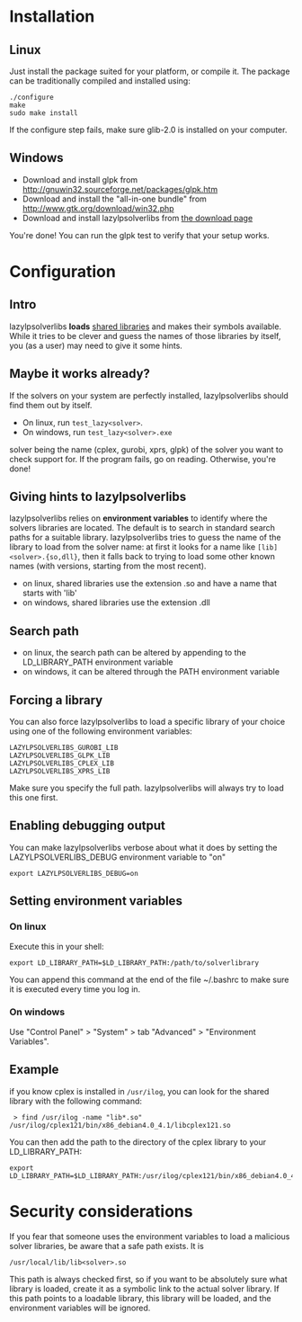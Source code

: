 # Installation #

## Linux ##

Just install the package suited for your platform, or compile it. The package can be traditionally compiled and installed using:
```
./configure
make
sudo make install
```

If the configure step fails, make sure glib-2.0 is installed on your computer.

## Windows ##

  * Download and install glpk from http://gnuwin32.sourceforge.net/packages/glpk.htm
  * Download and install the "all-in-one bundle" from http://www.gtk.org/download/win32.php
  * Download and install lazylpsolverlibs from [the download page](https://code.google.com/p/lazylpsolverlibs/downloads/list)

You're done! You can run the glpk test to verify that your setup works.

# Configuration #

## Intro ##

lazylpsolverlibs **loads** [shared libraries](https://secure.wikimedia.org/wikipedia/en/wiki/Library_(computing)#Shared_libraries) and makes their symbols available. While it tries to be clever and guess the names of those libraries by itself, you (as a user) may need to give it some hints.

## Maybe it works already? ##

If the solvers on your system are perfectly installed, lazylpsolverlibs should find them out by itself.

  * On linux, run `test_lazy<solver>`.
  * On windows, run `test_lazy<solver>.exe`

solver being the name (cplex, gurobi, xprs, glpk) of the solver you want to check support for. If the program fails, go on reading. Otherwise, you're done!

## Giving hints to lazylpsolverlibs ##

lazylpsolverlibs relies on **environment variables** to identify where the solvers libraries are located. The default is to search in standard search paths for a suitable library. lazylpsolverlibs tries to guess the name of the library to load from the solver name: at first it looks for a name like `[lib]<solver>.{so,dll}`, then it falls back to trying to load some other known names (with versions, starting from the most recent).

  * on linux, shared libraries use the extension .so and have a name that starts with 'lib'
  * on windows, shared libraries use the extension .dll

## Search path ##

  * on linux, the search path can be altered by appending to the LD\_LIBRARY\_PATH environment variable
  * on windows, it can be altered through the PATH environment variable

## Forcing a library ##

You can also force lazylpsolverlibs to load a specific library of your choice using one of the following environment variables:

```
LAZYLPSOLVERLIBS_GUROBI_LIB
LAZYLPSOLVERLIBS_GLPK_LIB
LAZYLPSOLVERLIBS_CPLEX_LIB
LAZYLPSOLVERLIBS_XPRS_LIB
```

Make sure you specify the full path. lazylpsolverlibs will always try to load this one first.

## Enabling debugging output ##

You can make lazylpsolverlibs verbose about what it does by setting the LAZYLPSOLVERLIBS\_DEBUG environment variable to "on"

```
export LAZYLPSOLVERLIBS_DEBUG=on
```

## Setting environment variables ##

### On linux ###

Execute this in your shell:
```
export LD_LIBRARY_PATH=$LD_LIBRARY_PATH:/path/to/solverlibrary
```
You can append this command at the end of the file ~/.bashrc to make sure it is executed every time you log in.

### On windows ###

Use "Control Panel" > "System" > tab "Advanced" > "Environment Variables".

## Example ##

if you know cplex is installed in `/usr/ilog`, you can look for the shared library with the following command:
```
 > find /usr/ilog -name "lib*.so"        
/usr/ilog/cplex121/bin/x86_debian4.0_4.1/libcplex121.so
```

You can then add the path to the directory of the cplex library to your LD\_LIBRARY\_PATH:
```
export LD_LIBRARY_PATH=$LD_LIBRARY_PATH:/usr/ilog/cplex121/bin/x86_debian4.0_4.1/
```

# Security considerations #

If you fear that someone uses the environment variables to load a malicious solver libraries, be aware that a safe path exists. It is

```
/usr/local/lib/lib<solver>.so
```

This path is always checked first, so if you want to be absolutely sure what library is loaded, create it as a symbolic link to the actual solver library. If this path points to a loadable library, this library will be loaded, and the environment variables will be ignored.